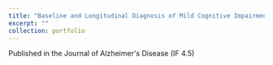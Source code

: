 ```yaml
---
title: "Baseline and Longitudinal Diagnosis of Mild Cognitive Impairment and Alzheimer's Disease using Deep Learning and Risk Scores"
excerpt: ""
collection: portfolio
---
```



Published in the Journal of Alzheimer's Disease (IF 4.5) 
